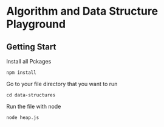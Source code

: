 # Algorithm and Data Structure Playground

## Getting Start
Install all Pckages
```
npm install
```

Go to your file directory that you want to run
```
cd data-structures
```

Run the file with node
```
node heap.js
```
